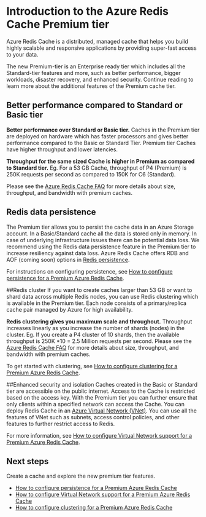<properties 
	pageTitle="Introduction to the Azure Redis Cache Premium tier" 
	description="Learn how to create and manage Redis Persistence, Redis clustering, and VNET support for your Premium tier Azure Redis Cache instances" 
	services="redis-cache" 
	documentationCenter="" 
	authors="steved0x" 
	manager="dwrede" 
	editor=""/>

<tags 
	ms.service="cache" 
	ms.workload="tbd" 
	ms.tgt_pltfrm="cache-redis" 
	ms.devlang="na" 
	ms.topic="article" 
	ms.date="10/02/2015" 
	ms.author="sdanie"/>

# Introduction to the Azure Redis Cache Premium tier
Azure Redis Cache is a distributed, managed cache that helps you build highly scalable and responsive applications by providing super-fast access to your data. 

The new Premium-tier is an Enterprise ready tier which includes all the Standard-tier features and more, such as better performance, bigger workloads, disaster recovery, and enhanced security. Continue reading to learn more about the additional features of the Premium cache tier.

## Better performance compared to Standard or Basic tier
**Better performance over Standard or Basic tier.** Caches in the Premium tier are deployed on hardware which has faster processors and gives better performance compared to the Basic or Standard Tier. Premium tier Caches have higher throughput and lower latencies. 

**Throughput for the same sized Cache is higher in Premium as compared to Standard tier.** Eg. For a 53 GB Cache, throughput of P4 (Premium) is 250K requests per second as compared to 150K for C6 (Standard).

Please see the [Azure Redis Cache FAQ](cache-faq#what-redis-cache-offering-and-size-should-i-use) for more details about size, throughput, and bandwidth with premium caches.

## Redis data persistence
The Premium tier allows you to persist the cache data in an Azure Storage account. In a Basic/Standard cache all the data is stored only in memory. In case of underlying infrastructure issues there can be potential data loss. We recommend using the Redis data persistence feature in the Premium tier to increase resiliency against data loss. Azure Redis Cache offers RDB and AOF (coming soon) options in [Redis persistence](http://redis.io/topics/persistence). 

For instructions on configuring persistence, see [How to configure persistence for a Premium Azure Redis Cache](cache-how-to-premium-persistence).

##Redis cluster
If you want to create caches larger than 53 GB or want to shard data across multiple Redis nodes, you can use Redis clustering which is available in the Premium tier. Each node consists of a primary/replica cache pair managed by Azure for high availability. 

**Redis clustering gives you maximum scale and throughout.** Throughput increases linearly as you increase the number of shards (nodes) in the cluster. Eg. If you create a P4 cluster of 10 shards, then the available throughput is 250K *10 = 2.5 Million requests per second. Please see the [Azure Redis Cache FAQ](cache-faq#what-redis-cache-offering-and-size-should-i-use) for more details about size, throughput, and bandwidth with premium caches.

To get started with clustering, see [How to configure clustering for a Premium Azure Redis Cache](cache-how-to-premium-clustering).

##Enhanced security and isolation
Caches created in the Basic or Standard tier are accessible on the public internet. Access to the Cache is restricted based on the access key. With the Premium tier you can further ensure that only clients within a specified network can access the Cache. You can deploy Redis Cache in an [Azure Virtual Network (VNet)](/home/features/networking/). You can use all the features of VNet such as subnets, access control policies, and other features to further restrict access to Redis.

For more information, see [How to configure Virtual Network support for a Premium Azure Redis Cache](cache-how-to-premium-vnet).

## Next steps

Create a cache and explore the new premium tier features.

-	[How to configure persistence for a Premium Azure Redis Cache](cache-how-to-premium-persistence)
-	[How to configure Virtual Network support for a Premium Azure Redis Cache](cache-how-to-premium-vnet)
-	[How to configure clustering for a Premium Azure Redis Cache](cache-how-to-premium-clustering)
  

